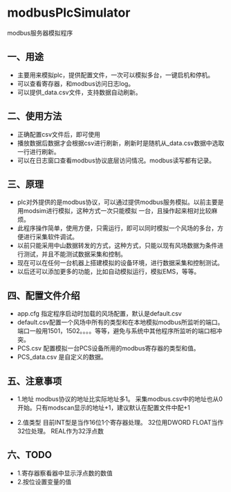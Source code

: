 # modbusPlcSimulator
modbus服务器模拟程序



## 一、用途
+ 主要用来模拟plc，提供配置文件，一次可以模拟多台，一键启机和停机。
+ 可以查看寄存器，和modbus访问日志log。
+ 可以提供_data.csv文件，支持数据自动刷新。

## 二、使用方法
+ 正确配置csv文件后，即可使用
+ 播放数据后数据才会根据csv进行刷新，刷新时是随机从_data.csv数据中选取一行进行刷新。
+ 可以在日志窗口查看modbus协议底层访问情况。modbus读写都有记录。


## 三、原理
+ plc对外提供的是modbus协议，可以通过提供modbus服务模拟。以前主要是用modsim进行模拟，这种方式一次只能模拟 一台，且操作起来相对比较麻烦。
+ 此程序操作简单，使用方便，只需运行，即可以同时模拟一个风场的多台，方便进行采集软件调试。
+ 以前只能采用中山数据转发的方式，这种方式，只能以现有风场数据为条件进行测试，并且不能测试数据采集和控制。
+ 现在可以在任何一台机器上搭建模拟的设备环境，进行数据采集和控制测试。
+ 以后还可以添加更多的功能，比如自动模拟运行，模拟EMS，等等。

## 四、配置文件介绍 
+ app.cfg 指定程序启动时加载的风场配置，默认是default.csv
+ default.csv配置一个风场中所有的类型和在本地模拟modbus所监听的端口。端口一般用1501，1502。。。。等等，避免与系统中其他程序所监听的端口相冲突。
+ PCS.csv 配置模拟一台PCS设备所用的modbus寄存器的类型和值。
+ PCS_data.csv 是自定义的数据。

## 五、注意事项
+ 1.地址
 modbus协议的地址比实际地址多1。 
 采集modbus.csv中的地址也从0开始。只有modscan显示的地址+1，建议默认在配置文件中配+1

+ 2.值类型
 目前INT型是当作16位1个寄存器处理。
 32位用DWORD
 FLOAT当作32位处理。
 REAL作为32浮点数


## 六、TODO
+ 1.寄存器察看器中显示浮点数的数值
+ 2.按位设置变量的值



